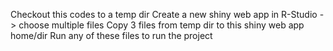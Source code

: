 Checkout this codes to a temp dir
Create a new shiny web app in R-Studio -> choose multiple files
Copy 3 files from temp dir to this shiny web app home/dir
Run any of these files to run the project
